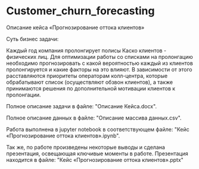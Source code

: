 # Customer_churn_forecasting

Описание кейса «Прогнозирование оттока клиентов»
 
Суть бизнес задачи:

Каждый год компания пролонгирует полисы Каско клиентов - физических лиц. 
Для оптимизации работы со списками на пролонгацию необходимо прогнозировать с какой вероятностью каждый из клиентов пролонгируется и какие факторы на это влияют. 
В зависимости от этого расставляются приоритеты операторам колл-центра, которые обрабатывают список (осуществляют обзвон клиентов), а также принимаются решения по дополнительной мотивации клиентов к пролонгации.


Полное описание задачи в файле: "Описание Кейса.docx".

Полное описание данных в файле: "Описание массива данных.csv".

Работа выполнена в jupyter notebook в соответствующем файле: "Кейс «Прогнозирование оттока клиентов».ipynb".

Так же, по работе произведены некоторые выводы и сделана презентация, освещающая ключивые моменты в работе.
Презентация находится в файле: "Кейс «Прогнозирование оттока клиентов».pptx"
